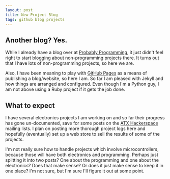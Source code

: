 ```yaml
---
layout: post
title: New Project Blog
tags: github blog projects
---
```


## Another blog? Yes. 


While I already have a blog over at [Probably Programming][probprog],
it just didn't feel right to start blogging about non-programming
projects there. It turns out that I have lots of non-programming
projects, so here we are.

Also, I have been meaning to play with [GitHub Pages][pages] as a
means of publishing a blog/website, so here I am. So far I am pleased
with Jekyll and how things are arranged and configured. Even though
I'm a Python guy, I am not above using a Ruby project if it gets the
job done.

## What to expect

I have several electronics projects I am working on and so far their
progress has gone un-documented, save for some posts on the [ATX
Hackerspace][atxhs] mailing lists. I plan on posting more thorough
project logs here and hopefully (eventually) set up a web store to
sell the results of some of the projects.

I'm not really sure how to handle projects which involve
microcontrollers, because those will have both electronics and
programming. Perhaps just splitting it into two posts? One about the
programming and one about the electronics? Does that make sense? Or
does it just make sense to keep it in one place? I'm not sure, but I'm
sure I'll figure it out at some point.

[probprog]: http://probablyprogramming.com/ "Probably Programming"
[pages]: http://pages.github.com/ "GitHub Pages"
[atxhs]: http://atxhackerspace.org/ "ATX Hackerspace"